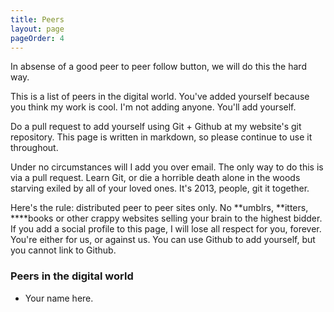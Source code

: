 ```yaml
---
title: Peers
layout: page
pageOrder: 4
---
```


In absense of a good peer to peer follow button, we will do this the hard way. 

This is a list of peers in the digital world. You've added yourself because you think my work is cool. I'm not adding anyone. You'll add yourself.

Do a pull request to add yourself using Git + Github at my website's git repository. This page is written in markdown, so please continue to use it throughout.

Under no circumstances will I add you over email. The only way to do this is via a pull request. Learn Git, or die a horrible death alone in the woods starving exiled by all of your loved ones. It's 2013, people, git it together.

Here's the rule: distributed peer to peer sites only. No **umblrs, **itters, ****books or other crappy websites selling your brain to the highest bidder. If you add a social profile to this page, I will lose all respect for you, forever. You're either for us, or against us. You can use Github to add yourself, but you cannot link to Github.

### Peers in the digital world

+ Your name here.